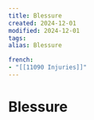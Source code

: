 ```yaml
---
title: Blessure
created: 2024-12-01
modified: 2024-12-01
tags: 
alias: Blessure

french:
- "[[11090 Injuries]]"
---
```

# Blessure
